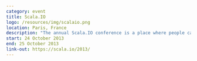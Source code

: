 ```yaml
---
category: event
title: Scala.IO
logo: /resources/img/scalaio.png
location: Paris, France
description: "The annual Scala.IO conference is a place where people can see how others are using Scala language or functional programming languages to solve real world problems"
start: 24 October 2013
end: 25 October 2013
link-out: https://scala.io/2013/
---
```

